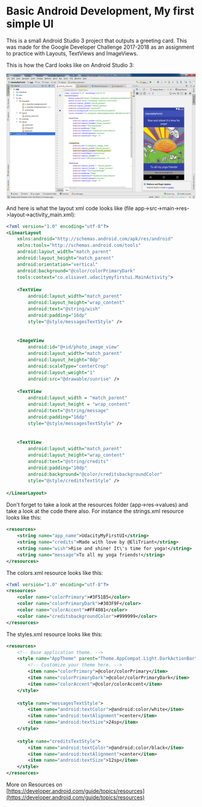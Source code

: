 # Basic Android Development, My first simple UI

This is a small Android Studio 3 project that outputs a greeting card. This was made for the  Google Developer Challenge 2017-2018 as an assignment to practice with Layouts, TextViews and ImageViews.

This is how the Card looks like on Android Studio 3:

![Greeting Card](https://github.com/elisavetTriant/MyFirstAndroidUIUdacity/blob/master/screenshots/androidstudio_myfirstUIUdacity.png "Greeting Card")

And here is what the layout xml code looks like (file app->src->main->res->layout->activity_main.xml):
```xml
<?xml version="1.0" encoding="utf-8"?>
<LinearLayout
    xmlns:android="http://schemas.android.com/apk/res/android"
    xmlns:tools="http://schemas.android.com/tools"
    android:layout_width="match_parent"
    android:layout_height="match_parent"
    android:orientation="vertical"
    android:background="@color/colorPrimaryDark"
    tools:context="co.elisavet.udacitymyfirstui.MainActivity">

    <TextView
        android:layout_width="match_parent"
        android:layout_height="wrap_content"
        android:text="@string/wish"
        android:padding="16dp"
        style="@style/messagesTextStyle" />


    <ImageView
        android:id="@+id/photo_image_view"
        android:layout_width="match_parent"
        android:layout_height="0dp"
        android:scaleType="centerCrop"
        android:layout_weight="1"
        android:src="@drawable/sunrise" />

    <TextView
        android:layout_width = "match_parent"
        android:layout_height = "wrap_content"
        android:text="@string/message"
        android:padding="16dp"
        style="@style/messagesTextStyle" />


    <TextView
        android:layout_width="match_parent"
        android:layout_height="wrap_content"
        android:text="@string/credits"
        android:padding="10dp"
        android:background="@color/creditsbackgroundColor"
        style="@style/creditsTextStyle" />

</LinearLayout>
```
Don't forget to take a look at the resources folder (app->res->values) and take a look at the code there also. 
For instance the strings.xml resource looks like this:
```xml
<resources>
    <string name="app_name">UdacityMyFirstUI</string>
    <string name="credits">Made with love by @EliTriant</string>
    <string name="wish">Rise and shine! It\'s time for yoga!</string>
    <string name="message">To all my yoga friends!</string>
</resources>
```
The colors.xml resource looks like this:
```xml
<?xml version="1.0" encoding="utf-8"?>
<resources>
    <color name="colorPrimary">#3F51B5</color>
    <color name="colorPrimaryDark">#303F9F</color>
    <color name="colorAccent">#FF4081</color>
    <color name="creditsbackgroundColor">#999999</color>
</resources>
```

The styles.xml resource looks like this:
```xml
<resources>
    <!-- Base application theme. -->
    <style name="AppTheme" parent="Theme.AppCompat.Light.DarkActionBar">
        <!-- Customize your theme here. -->
        <item name="colorPrimary">@color/colorPrimary</item>
        <item name="colorPrimaryDark">@color/colorPrimaryDark</item>
        <item name="colorAccent">@color/colorAccent</item>
    </style>

    <style name="messagesTextStyle">
        <item name="android:textColor">@android:color/white</item>
        <item name="android:textAlignment">center</item>
        <item name="android:textSize">24sp</item>
    </style>

    <style name="creditsTextStyle">
        <item name="android:textColor">@android:color/black</item>
        <item name="android:textAlignment">center</item>
        <item name="android:textSize">12sp</item>
    </style>
</resources>
```
More on Resources on [https://developer.android.com/guide/topics/resources](https://developer.android.com/guide/topics/resources)
